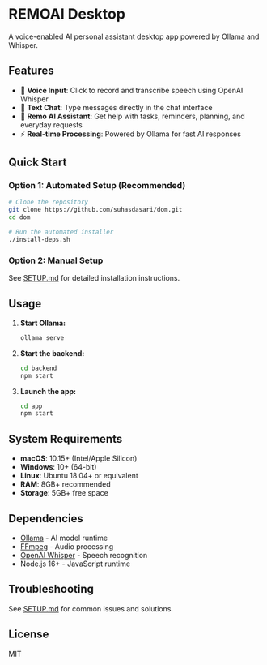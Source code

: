# REMOAI Desktop

A voice-enabled AI personal assistant desktop app powered by Ollama and Whisper.

## Features

- 🎤 **Voice Input**: Click to record and transcribe speech using OpenAI Whisper
- 💬 **Text Chat**: Type messages directly in the chat interface  
- 🤖 **Remo AI Assistant**: Get help with tasks, reminders, planning, and everyday requests
- ⚡ **Real-time Processing**: Powered by Ollama for fast AI responses

## Quick Start

### Option 1: Automated Setup (Recommended)
```bash
# Clone the repository
git clone https://github.com/suhasdasari/dom.git
cd dom

# Run the automated installer
./install-deps.sh
```

### Option 2: Manual Setup
See [SETUP.md](SETUP.md) for detailed installation instructions.

## Usage

1. **Start Ollama:**
   ```bash
   ollama serve
   ```

2. **Start the backend:**
   ```bash
   cd backend
   npm start
   ```

3. **Launch the app:**
   ```bash
   cd app
   npm start
   ```

## System Requirements

- **macOS**: 10.15+ (Intel/Apple Silicon)
- **Windows**: 10+ (64-bit) 
- **Linux**: Ubuntu 18.04+ or equivalent
- **RAM**: 8GB+ recommended
- **Storage**: 5GB+ free space

## Dependencies

- [Ollama](https://ollama.ai) - AI model runtime
- [FFmpeg](https://ffmpeg.org) - Audio processing
- [OpenAI Whisper](https://github.com/openai/whisper) - Speech recognition
- Node.js 16+ - JavaScript runtime

## Troubleshooting

See [SETUP.md](SETUP.md) for common issues and solutions.

## License

MIT